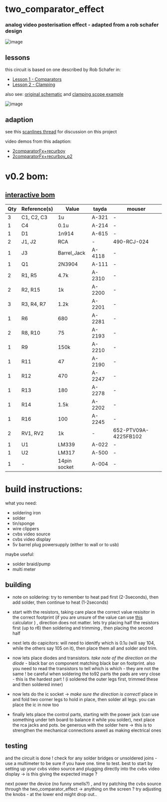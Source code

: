 
# two_comparator_effect

### analog video posterisation effect - adapted from a rob schafer design 

![image](https://user-images.githubusercontent.com/12017938/99150392-944cab80-2694-11eb-8207-11434fbdeb30.png)


## lessons

this circuit is based on one described by Rob Schafer in:

- [Lesson 1 - Comparators](https://www.youtube.com/watch?v=ml8xnRFdcHY)
- [Lesson 2 - Clamping](https://www.youtube.com/watch?v=FymrxKLHy6c)

also see: [original schematic](https://www.youtube.com/watch?v=MSNrXUDO9DE) and [clamping scope example](https://www.youtube.com/watch?v=vQ15EZKisZ8)

![image](https://user-images.githubusercontent.com/12017938/99150365-610a1c80-2694-11eb-8e93-e68758f4fa7a.png)

## adaption

see this [scanlines thread](https://scanlines.xyz/t/whiteboard-schoolhouse-companion-circuits/127) for discussion on this project

video demos from this adaption:

- [2comparatorFx+recurboy](https://videos.scanlines.xyz/videos/watch/49ce42f5-12a4-4f6e-85ff-bbef453d9e1e)
- [2comparatorFx+recurboy_p2](https://videos.scanlines.xyz/videos/watch/e029e6a6-3494-4a65-8555-49e3c94d06a6)


# v0.2 bom:

## [interactive bom](https://htmlpreview.github.io/?https://github.com/langolierz/robs-whiteboard-funhouse-companion-circuits/blob/master/two_comparator_effect/bom/ibom.html)

Qty | Reference(s) | Value | tayda | mouser
--- | --- | --- | --- | ---
3 | C1, C2, C3 | 1u | A-321 | -
1 | C4 | 0.1u | A-214 | -
1 | D1 | 1n914 | A-615 | -
2 | J1, J2 | RCA | - | 490-RCJ-024
1 | J3 | Barrel_Jack | A-4118 | -
1 | Q1 | 2N3904 | A-111 | -
2 | R1, R5 | 4.7k | A-2310 | -
2 | R2, R15 | 1k | A-2200 | -
3 | R3, R4, R7 | 1.2k | A-2201 | -
1 | R6 | 680 | A-2281 | -
2 | R8, R10 | 75 | A-2193 | -
1 | R9 | 150k | A-2210 | -
1 | R11 | 47 | A-2190 | -
1 | R12 | 470 | A-2247 | -
1 | R13 | 180 | A-2278 | -
1 | R14 | 1.5k | A-2202 | -
1 | R16 | 100 | A-2245 | -
2 | RV1, RV2 | 1k | - | 652-PTV09A-4225FB102
1 | U1 | LM339 | A-022 | -
1 | U2 | LM317 | A-500 | -
1 | - | 14pin socket | A-004 | -

# build instructions:

what you need:

- soldering iron
- solder
- tin/sponge
- wire clippers
- cvbs video source
- cvbs video display
- 5v barrel plug powersupply (either to wall or to usb)

maybe useful: 

- solder braid/pump
- multi meter

## building

- note on soldering: try to remember to heat pad first (2-3seconds), then add solder, then continue to heat (1-2seconds)

- start with the resistors, taking care place the correct value resisitor in the correct footprint (if you are unsure of the value can use [this](http://resistor.cherryjourney.pt/) calculator ) , direction does not matter. lets try placing half the resistors first (up to r6) then soldering and trimming , then placing the second half

- next lets do capicitors: will need to idenitfy which is 0.1u (will say 104, while the others say 105 on it), then place them all and solder and trim.

- now lets place diodes and transistors. _take note of the direction on the diode_ - black bar on component matching black bar on footprint. also you need to read the transistors to tell which is which - they are not the same ! be careful when soldering the to92 parts the pads are very close - this is the hardest part ! (i soldered the outer legs first, trimmed these and then soldered inner)

- now lets do the ic socket -> _make sure the direction is correct!_ place in and fold two corner legs to hold in place, then solder all legs. you can place the ic in now too

- finally lets place the control parts, starting with the power jack (can use something under teh board to balance it while you solder), next place the rca jacks and pots. be generous with the solder here -> this is to strengthen the mechanical connections aswell as making electrical ones

## testing

and the circuit is done ! check for any solder bridges or unsoldered joins - use a multimeter to be sure if you have one. time to test. best to start by setting up your cvbs video source and plugging directly into the cvbs video display -> is this giving the expected image ?

next power the device (no funny smells?) , and try patching the cvbs source through the two_comparator_effect -> anything on the screen ? try adjusting the knobs - at the lower end might drop out..

